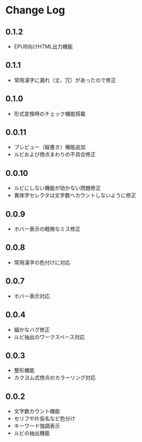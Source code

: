 # Change Log

## 0.1.2
- EPUB向けHTML出力機能

## 0.1.1
- 常用漢字に漏れ（丈、冗）があったので修正

## 0.1.0
- 形式変換時のチェック機能搭載

## 0.0.11
- プレビュー（縦書き）機能追加
- ルビおよび傍点まわりの不具合修正

## 0.0.10
- ルビにしない機能が効かない問題修正
- 異体字セレクタは文字数へカウントしないように修正

## 0.0.9
- ホバー表示の軽微なミス修正

## 0.0.8
- 常用漢字の色付けに対応

## 0.0.7
- ホバー表示対応

## 0.0.4
- 細かなバグ修正
- ルビ抽出のワークスペース対応

## 0.0.3
- 整形機能
- カクヨム式傍点のカラーリング対応

## 0.0.2
- 文字数カウント機能
- セリフや片仮名など色分け
- キーワード強調表示
- ルビの抽出機能
